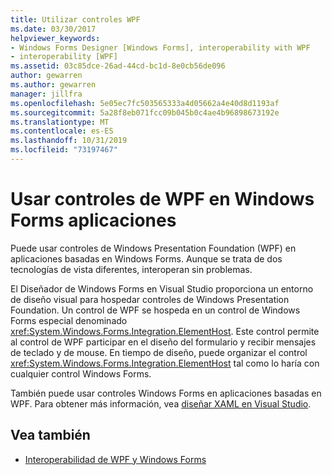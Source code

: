 ```yaml
---
title: Utilizar controles WPF
ms.date: 03/30/2017
helpviewer_keywords:
- Windows Forms Designer [Windows Forms], interoperability with WPF
- interoperability [WPF]
ms.assetid: 03c85dce-26ad-44cd-bc1d-8e0cb56de096
author: gewarren
ms.author: gewarren
manager: jillfra
ms.openlocfilehash: 5e05ec7fc503565333a4d05662a4e40d8d1193af
ms.sourcegitcommit: 5a28f8eb071fcc09b045b0c4ae4b96898673192e
ms.translationtype: MT
ms.contentlocale: es-ES
ms.lasthandoff: 10/31/2019
ms.locfileid: "73197467"
---
```

# <a name="use-wpf-controls-in-windows-forms-apps"></a>Usar controles de WPF en Windows Forms aplicaciones

Puede usar controles de Windows Presentation Foundation (WPF) en aplicaciones basadas en Windows Forms. Aunque se trata de dos tecnologías de vista diferentes, interoperan sin problemas.

El Diseñador de Windows Forms en Visual Studio proporciona un entorno de diseño visual para hospedar controles de Windows Presentation Foundation. Un control de WPF se hospeda en un control de Windows Forms especial denominado <xref:System.Windows.Forms.Integration.ElementHost>. Este control permite al control de WPF participar en el diseño del formulario y recibir mensajes de teclado y de mouse. En tiempo de diseño, puede organizar el control <xref:System.Windows.Forms.Integration.ElementHost> tal como lo haría con cualquier control Windows Forms.

También puede usar controles Windows Forms en aplicaciones basadas en WPF. Para obtener más información, vea [diseñar XAML en Visual Studio](/visualstudio/xaml-tools/designing-xaml-in-visual-studio).

## <a name="see-also"></a>Vea también

- [Interoperabilidad de WPF y Windows Forms](../../wpf/advanced/wpf-and-windows-forms-interoperation.md)
